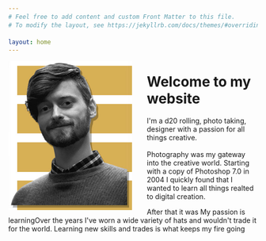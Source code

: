 ```yaml
---
# Feel free to add content and custom Front Matter to this file.
# To modify the layout, see https://jekyllrb.com/docs/themes/#overriding-theme-defaults

layout: home
---
```


<p>
<img src="uploads/assets/profile4.jpg" alt="Profile photo of Cameron Coyan." style="float:left;width:250px;margin-right:30px;"> 
<h1>Welcome to my website</h1>
I'm a d20 rolling, photo taking, designer with a passion for all things creative.
<br>
<br>
Photography was my gateway into the creative world. Starting with a copy of Photoshop 7.0 in 2004 I quickly found that I wanted to learn all things realted to digital creation.


After that it was My passion is learningOver the years I've worn a wide variety of hats and wouldn't trade it for the world. Learning new skills and trades is what keeps my fire going</p>